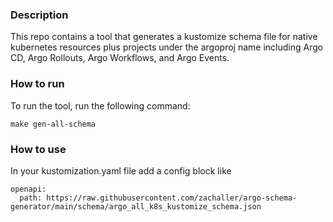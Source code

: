### Description
This repo contains a tool that generates a kustomize schema file for native kubernetes resources plus projects under the 
argoproj name including Argo CD, Argo Rollouts, Argo Workflows, and Argo Events.

### How to run
To run the tool, run the following command:
```
make gen-all-schema
```

### How to use
In your kustomization.yaml file add a config block like

```
openapi:
  path: https://raw.githubusercontent.com/zachaller/argo-schema-generator/main/schema/argo_all_k8s_kustomize_schema.json
```